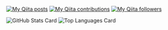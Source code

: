 [![My Qiita posts](https://qiita-badge.apiapi.app/s/h-yoshikawa/posts.svg)](http://qiita.com/h-yoshikawa)
[![My Qiita contributions](https://qiita-badge.apiapi.app/s/h-yoshikawa/contributions.svg)](http://qiita.com/h-yoshikawa)
[![My Qiita followers](https://qiita-badge.apiapi.app/s/h-yoshikawa/followers.svg)](http://qiita.com/h-yoshikawa)

![GitHub Stats Card](https://github-readme-stats.h-yoshikawa0724.vercel.app/api?username=h-yoshikawa0724&count_private=true&show_icons=true)
![Top Languages Card](https://github-readme-stats.h-yoshikawa0724.vercel.app/api/top-langs/?username=h-yoshikawa0724&layout=compact)

